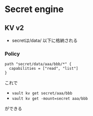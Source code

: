 # Secret engine

## KV v2

* secretは<mount>/data/ 以下に格納される

### Policy

```hcl
path "secret/data/aaa/bbb/*" {
  capabilities = ["read", "list"]
}
```

これで
* `vault kv get secret/aaa/bbb`
* `vault kv get -mount=secret aaa/bbb`

ができる
